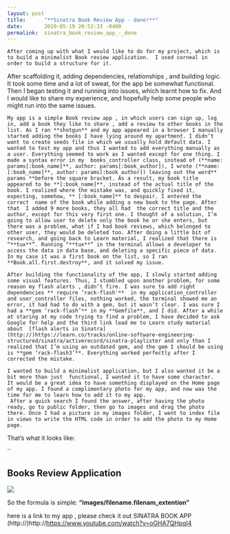 ```yaml
---
layout: post
title:      "**Sinatra Book Review App - done!**"
date:       2020-05-19 20:52:33 -0400
permalink:  sinatra_book_review_app_-_done
---
```




	After coming up with what I would like to do for my project, which is to build a minimalist Book review application.  I used corneal in order to build a structure for it.
After scaffolding it, adding dependencies,  relationships , and building logic. It took some time and  a lot of sweat, for the  app be  somewhat functional. Then I began testing it and running into issues, which learnt how to fix. And I would like to share my experience, and hopefully help some people who might run into the same issues.  

	My app is a simple Book review app , in which users can sign up, log in, add a book they like to share , add a review to other books in the list. As I ran **shotgun** and my app appeared in a browser I manually started adding the books I have lying around my apartment. I didn’t want to create seeds file in which we usually hold default data. I wanted to test my app and thus I wanted to add everything manually as a user. Everything seemed to work as I wanted except for one thing. I made a syntax error in my  books_controller class, instead of (**name: params[:book_name]**, author: params[:book_author]), I wrote (**name: [:book_name]**, author: params[:book_author]) leaving out the word** params **before the square bracket. As a result, my book title appeared to be **[:book_name]**, instead of the actual title of the book. I realized where the mistake was, and quickly fixed it, expecting, somehow, ** [:book_name]** to despair. I entered the correct  name of the book while adding a new book to the page. After that  I added 9 more books, they all had  the correct title and the author, except for this very first one. I thought of a solution, I’m going to allow user to delete only the book he or she enters, but there was a problem, what if I had book reviews, which belonged to other user, they would be deleted too. After doing a little bit of research, and going back to Learn material, I realized that there is “**tux**”. Running “**tux**” in the terminal allows a developer to access the data in data base, and deleting a specific piece of data. In my case it was a first book on the list, so I ran **Book.all.first.destroy**, and it solved my issue.  

	After building the functionality of the app, I slowly started adding some visual features. Thus, I stumbled upon another problem, for some reason my flash alerts , didn’t fire. I was sure to add right dependencies ** require ’rack-flash'**  in my application_controller and user_controller files, nothing worked, the terminal showed me an error, it had had to do with a gem, but it wasn’t clear. I was sure I had a **gem ‘rack-flash’** in my **Gemfile**, and I did. After a while at staring at my code trying to find a problem, I have decided to ask Google for help and the third link lead me to Learn study material about  [flash alerts in Sinatra](http://)https://learn.co/tracks/online-software-engineering-structured/sinatra/activerecord/sinatra-playlister and only than I realized that I’m using an outdated gem, and the gem I should be using is **gem ‘rack-flash3’**. Everything worked perfectly after I corrected the mistake. 

	I wanted to build a minimalist application, but I also wanted it be a bit more than just  functional, I wanted it to have some character.  It would be a great idea to have something displayed on the Home page of my app. I found a complimentary photo for my app, and now was the time for me to learn how to add it to my app.
	 After a quick search I found the answer, after having the photo ready, go to public folder, then go to images and drag the photo there. Once I had a picture in my images folder, I went to index file in views to write the HTML code in order to add the photo to my Home page.

That’s what it looks like: 
     

 ``<h2> Books Review Application </h2>
<img src=“images/bookshelf.jpg” height=“300”, width=“480”/>

So the formula is simple: **“images/filename.filenam_extention”**

here is a link to my app , please check it out
SINATRA BOOK APP (http://)http://https://www.youtube.com/watch?v=oGHA7QHpqI4
